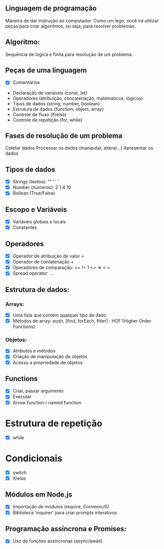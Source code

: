 ## Linguagem de programação

Maneira de  dar  instrução ao computador.
Como um lego, você irá utilizar peças para criar algoritmos, ou seja, para resolver problemas.

## Algoritmo: 
Sequência de lógica e finita para  resolução de um problema.

## Peças de uma linguagem

- [x] Comentários
- Declaração de variáveis (const, let)
- Operadores (atribuição, concatenação, matemáticos, lógicos)
- Tipos de dados (string, number, boolean)
- Estrutura de dados (function, object, array)
- Controle de fluxo (if/else)
- Controle de repetição (for, while)

## Fases de resolução de um problema

Coletar dados
Processar os dados (manipular, alterar...)
Apresentar os dados

## Tipos de dados

- [x] Strings (textos): "" '' ``
- [x] Number (números): 2 1.4 10
- [x] Bollean (True/False)

## Escopo e Variáveis

- [x] Variáveis globais e locais
- [x] Constantes

## Operadores 

- [x] Operador de atribuição de valor =
- [x] Operador de contatenação +
- [x] Operadores de comparação: ==  != 1 <= => < >
- [x] Spread operator: ...

## Estrutura de dados:

### Arrays:

- [x] Uma lista que contém qualquer tipo de dado
- [x] Métodos de array: push, [find, forEach, filter] : HOF (Higher Order Functions)

### Objetos:

- [x] Atributos e métodos
- [x] Criação de manipulação de objetos
- [x] Acesso a propriedade de objetos

## Functions
- [x] Criar, passar argumento
- [x] Executar
- [x] Arrow function / named function

# Estrutura de repetição

- [x] while

# Condicionais

- [x] switch
- [x] if/else

## Módulos em Node.js

- [x] Importação de módulos (require, CommonJS)
- [x] Biblioteca 'inquirer' para criar prompts interativos

## Programação assíncrona e Promises:

- [x] Uso de funções assíncronas (async/await)

